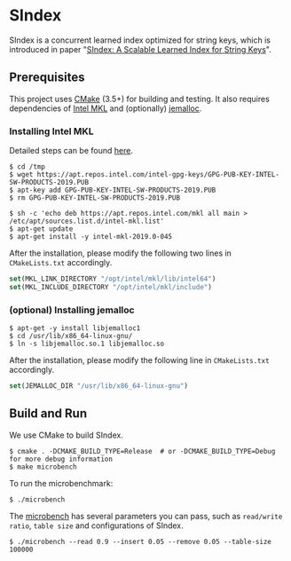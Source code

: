 # SIndex

SIndex is a concurrent learned index optimized for string keys, which is introduced in paper "[SIndex: A Scalable Learned Index for String Keys]()".


## Prerequisites

This project uses [CMake](https://cmake.org/) (3.5+) for building and testing.
It also requires dependencies of [Intel MKL](https://software.intel.com/en-us/mkl) and (optionally) [jemalloc](https://github.com/jemalloc/jemalloc).

### Installing Intel MKL
Detailed steps can be found [here](https://software.intel.com/en-us/articles/installing-intel-free-libs-and-python-apt-repo).

```shell
$ cd /tmp
$ wget https://apt.repos.intel.com/intel-gpg-keys/GPG-PUB-KEY-INTEL-SW-PRODUCTS-2019.PUB
$ apt-key add GPG-PUB-KEY-INTEL-SW-PRODUCTS-2019.PUB
$ rm GPG-PUB-KEY-INTEL-SW-PRODUCTS-2019.PUB

$ sh -c 'echo deb https://apt.repos.intel.com/mkl all main > /etc/apt/sources.list.d/intel-mkl.list'
$ apt-get update
$ apt-get install -y intel-mkl-2019.0-045
```

After the installation, please modify the following two lines in `CMakeLists.txt` accordingly.

```cmake
set(MKL_LINK_DIRECTORY "/opt/intel/mkl/lib/intel64")
set(MKL_INCLUDE_DIRECTORY "/opt/intel/mkl/include")
```

### (optional) Installing jemalloc

```shell
$ apt-get -y install libjemalloc1
$ cd /usr/lib/x86_64-linux-gnu/
$ ln -s libjemalloc.so.1 libjemalloc.so
```

After the installation, please modify the following line in `CMakeLists.txt` accordingly.

```cmake
set(JEMALLOC_DIR "/usr/lib/x86_64-linux-gnu")
```

## Build and Run

We use CMake to build SIndex.

```shell
$ cmake . -DCMAKE_BUILD_TYPE=Release  # or -DCMAKE_BUILD_TYPE=Debug for more debug information
$ make microbench
```

To run the microbenchmark:

```shell
$ ./microbench
```

The [microbench](microbench.cpp) has several parameters you can pass, such as `read/write ratio`, `table size` and configurations of SIndex.

```shell
$ ./microbench --read 0.9 --insert 0.05 --remove 0.05 --table-size 100000
```

